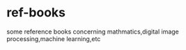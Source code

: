 # ref-books
some reference books concerning mathmatics,digital image processing,machine learning,etc
